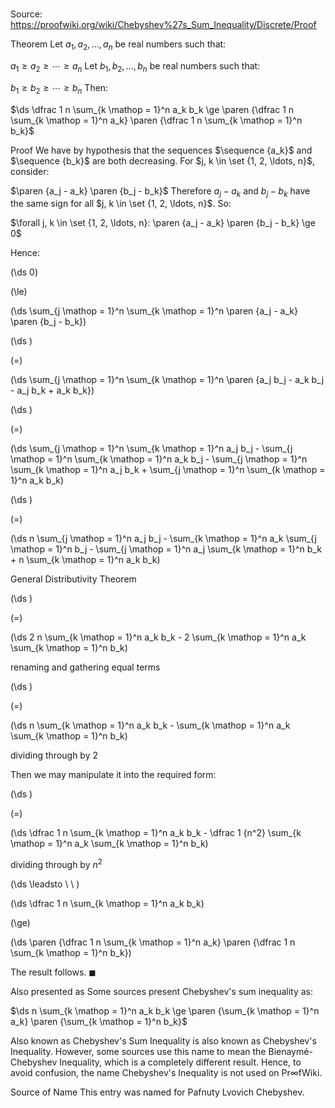 # 

Source: https://proofwiki.org/wiki/Chebyshev%27s_Sum_Inequality/Discrete/Proof



Theorem
Let $a_1, a_2, \ldots, a_n$ be real numbers such that:

$a_1 \ge a_2 \ge \cdots \ge a_n$
Let $b_1, b_2, \ldots, b_n$ be real numbers such that:

$b_1 \ge b_2 \ge \cdots \ge b_n$
Then:

$\ds \dfrac 1 n \sum_{k \mathop = 1}^n a_k b_k \ge \paren {\dfrac 1 n \sum_{k \mathop = 1}^n a_k} \paren {\dfrac 1 n \sum_{k \mathop = 1}^n b_k}$


Proof
We have by hypothesis that the sequences $\sequence {a_k}$ and $\sequence {b_k}$ are both decreasing.
For $j, k \in \set {1, 2, \ldots, n}$, consider:

$\paren {a_j - a_k} \paren {b_j - b_k}$
Therefore $a_j - a_k$ and $b_j - b_k$ have the same sign for all $j, k \in \set {1, 2, \ldots, n}$.
So:

$\forall j, k \in \set {1, 2, \ldots, n}: \paren {a_j - a_k} \paren {b_j - b_k} \ge 0$

Hence:














\(\ds 0\)

\(\le\)







\(\ds \sum_{j \mathop = 1}^n \sum_{k \mathop = 1}^n \paren {a_j - a_k} \paren {b_j - b_k}\)




















\(\ds \)

\(=\)







\(\ds \sum_{j \mathop = 1}^n \sum_{k \mathop = 1}^n \paren {a_j b_j - a_k b_j - a_j b_k + a_k b_k}\)




















\(\ds \)

\(=\)







\(\ds \sum_{j \mathop = 1}^n \sum_{k \mathop = 1}^n a_j b_j - \sum_{j \mathop = 1}^n \sum_{k \mathop = 1}^n a_k b_j - \sum_{j \mathop = 1}^n \sum_{k \mathop = 1}^n a_j b_k + \sum_{j \mathop = 1}^n \sum_{k \mathop = 1}^n a_k b_k\)




















\(\ds \)

\(=\)







\(\ds n \sum_{j \mathop = 1}^n a_j b_j - \sum_{k \mathop = 1}^n a_k \sum_{j \mathop = 1}^n b_j - \sum_{j \mathop = 1}^n a_j \sum_{k \mathop = 1}^n b_k + n \sum_{k \mathop = 1}^n a_k b_k\)





General Distributivity Theorem














\(\ds \)

\(=\)







\(\ds 2 n \sum_{k \mathop = 1}^n a_k b_k - 2 \sum_{k \mathop = 1}^n a_k \sum_{k \mathop = 1}^n b_k\)





renaming and gathering equal terms














\(\ds \)

\(=\)







\(\ds n \sum_{k \mathop = 1}^n a_k b_k - \sum_{k \mathop = 1}^n a_k \sum_{k \mathop = 1}^n b_k\)





dividing through by $2$




Then we may manipulate it into the required form:












\(\ds \)

\(=\)







\(\ds \dfrac 1 n \sum_{k \mathop = 1}^n a_k b_k - \dfrac 1 {n^2} \sum_{k \mathop = 1}^n a_k \sum_{k \mathop = 1}^n b_k\)





dividing through by $n^2$








\(\ds \leadsto \ \ \)





\(\ds \dfrac 1 n \sum_{k \mathop = 1}^n a_k b_k\)

\(\ge\)







\(\ds \paren {\dfrac 1 n \sum_{k \mathop = 1}^n a_k} \paren {\dfrac 1 n \sum_{k \mathop = 1}^n b_k}\)









The result follows.
$\blacksquare$


Also presented as
Some sources present Chebyshev's sum inequality as:

$\ds n \sum_{k \mathop = 1}^n a_k b_k \ge \paren {\sum_{k \mathop = 1}^n a_k} \paren {\sum_{k \mathop = 1}^n b_k}$


Also known as
Chebyshev's Sum Inequality is also known as Chebyshev's Inequality.
However, some sources use this name to mean the Bienaymé-Chebyshev Inequality, which is a completely different result.
Hence, to avoid confusion, the name Chebyshev's Inequality is not used on $\mathsf{Pr} \infty \mathsf{fWiki}$.


Source of Name
This entry was named for Pafnuty Lvovich Chebyshev.





